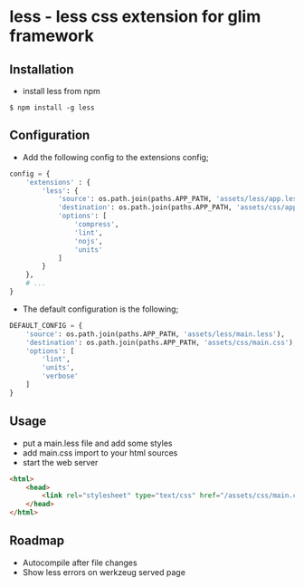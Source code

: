 less - less css extension for glim framework
============================================

Installation
------------
- install less from npm
```
$ npm install -g less
```

Configuration
-------------
- Add the following config to the extensions config;
```python
config = {
	'extensions' : {
		'less': {
            'source': os.path.join(paths.APP_PATH, 'assets/less/app.less'),
            'destination': os.path.join(paths.APP_PATH, 'assets/css/app.css'),
            'options': [
                'compress',
                'lint',
                'nojs',
                'units'
            ]
        }
    },
	# ...
}
```

- The default configuration is the following;
```python
DEFAULT_CONFIG = {
    'source': os.path.join(paths.APP_PATH, 'assets/less/main.less'),
    'destination': os.path.join(paths.APP_PATH, 'assets/css/main.css'),
    'options': [
        'lint',
        'units',
        'verbose'
    ]
}
```

Usage
-----
- put a main.less file and add some styles
- add main.css import to your html sources
- start the web server
```html
<html>
    <head>
        <link rel="stylesheet" type="text/css" href="/assets/css/main.css">
    </head>
</html>
```

Roadmap
-------
- Autocompile after file changes
- Show less errors on werkzeug served page

